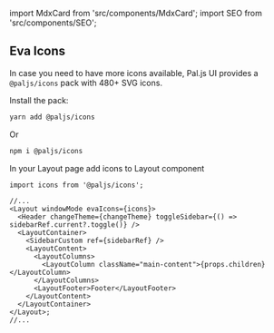 import MdxCard from 'src/components/MdxCard';
import SEO from 'src/components/SEO';

<SEO title="Install Eva Icons" />

<MdxCard>

## Eva Icons

In case you need to have more icons available, Pal.js UI provides a `@paljs/icons` pack with 480+ SVG icons.

Install the pack:

```bash
yarn add @paljs/icons
```

Or

```bash
npm i @paljs/icons
```

In your Layout page add icons to Layout component

```jsx{4}
import icons from '@paljs/icons';

//...
<Layout windowMode evaIcons={icons}>
  <Header changeTheme={changeTheme} toggleSidebar={() => sidebarRef.current?.toggle()} />
  <LayoutContainer>
    <SidebarCustom ref={sidebarRef} />
    <LayoutContent>
      <LayoutColumns>
        <LayoutColumn className="main-content">{props.children}</LayoutColumn>
      </LayoutColumns>
      <LayoutFooter>Footer</LayoutFooter>
    </LayoutContent>
  </LayoutContainer>
</Layout>;
//...
```

</MdxCard>
